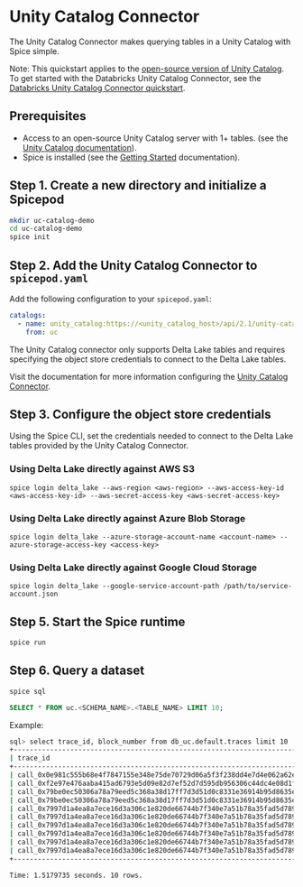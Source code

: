 # Unity Catalog Connector

The Unity Catalog Connector makes querying tables in a Unity Catalog with Spice simple.

Note: This quickstart applies to the [open-source version of Unity Catalog](https://www.unitycatalog.io/). To get started with the Databricks Unity Catalog Connector, see the [Databricks Unity Catalog Connector quickstart](../databricks/README.md).

## Prerequisites

- Access to an open-source Unity Catalog server with 1+ tables. (see the [Unity Catalog documentation](https://github.com/unitycatalog/unitycatalog)).
- Spice is installed (see the [Getting Started](https://docs.spiceai.org/getting-started) documentation).

## Step 1. Create a new directory and initialize a Spicepod

```bash
mkdir uc-catalog-demo
cd uc-catalog-demo
spice init
```

## Step 2. Add the Unity Catalog Connector to `spicepod.yaml`

Add the following configuration to your `spicepod.yaml`:

```yaml
catalogs:
  - name: unity_catalog:https://<unity_catalog_host>/api/2.1/unity-catalog/catalogs/<catalog_name>
    from: uc
```

The Unity Catalog connector only supports Delta Lake tables and requires specifying the object store credentials to connect to the Delta Lake tables.

Visit the documentation for more information configuring the [Unity Catalog Connector](https://docs.spiceai.org/components/catalogs/unity-catalog).

## Step 3. Configure the object store credentials

Using the Spice CLI, set the credentials needed to connect to the Delta Lake tables provided by the Unity Catalog Connector.

### Using Delta Lake directly against AWS S3
`spice login delta_lake --aws-region <aws-region> --aws-access-key-id <aws-access-key-id> --aws-secret-access-key <aws-secret-access-key>`

### Using Delta Lake directly against Azure Blob Storage
`spice login delta_lake --azure-storage-account-name <account-name> --azure-storage-access-key <access-key>`

### Using Delta Lake directly against Google Cloud Storage
`spice login delta_lake --google-service-account-path /path/to/service-account.json`

## Step 5. Start the Spice runtime

```bash
spice run
```

## Step 6. Query a dataset

```bash
spice sql
```

```sql
SELECT * FROM uc.<SCHEMA_NAME>.<TABLE_NAME> LIMIT 10;
```

Example: 
```bash
sql> select trace_id, block_number from db_uc.default.traces limit 10
+-------------------------------------------------------------------------------+--------------+
| trace_id                                                                      | block_number |
+-------------------------------------------------------------------------------+--------------+
| call_0x0e981c555b68e4f7847155e348e75de70729d06a5f3f238dd4e7d4e062a62eed_      | 16876417     |
| call_0xf2e97e476aaba415ad6793e5d09e82d7ef52d7d595db956306c44dc4e08d1f72_      | 16876417     |
| call_0x79be0ec50306a78a79eed5c368a38d17ff7d3d51d0c8331e36914b95d8635ef3_5     | 16876417     |
| call_0x79be0ec50306a78a79eed5c368a38d17ff7d3d51d0c8331e36914b95d8635ef3_5_0   | 16876417     |
| call_0x7997d1a4ea8a7ece16d3a306c1e820de66744b7f340e7a51b78a35fad5d789d0_      | 16876417     |
| call_0x7997d1a4ea8a7ece16d3a306c1e820de66744b7f340e7a51b78a35fad5d789d0_0     | 16876417     |
| call_0x7997d1a4ea8a7ece16d3a306c1e820de66744b7f340e7a51b78a35fad5d789d0_0_0   | 16876417     |
| call_0x7997d1a4ea8a7ece16d3a306c1e820de66744b7f340e7a51b78a35fad5d789d0_0_0_0 | 16876417     |
| call_0x7997d1a4ea8a7ece16d3a306c1e820de66744b7f340e7a51b78a35fad5d789d0_0_1   | 16876417     |
| call_0x7997d1a4ea8a7ece16d3a306c1e820de66744b7f340e7a51b78a35fad5d789d0_0_2   | 16876417     |
+-------------------------------------------------------------------------------+--------------+

Time: 1.5179735 seconds. 10 rows.
```
